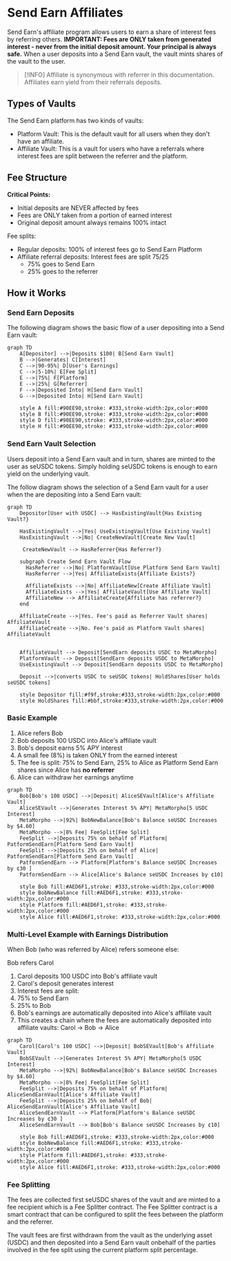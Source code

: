 # Send Earn Affiliates

Send Earn's affiliate program allows users to earn a share of interest fees by referring others. **IMPORTANT: Fees are ONLY taken from generated interest - never from the initial deposit amount. Your principal is always safe.** When a user deposits into a Send Earn vault, the vault mints shares of the vault to the user.

> [!INFO]
> Affiliate is synonymous with referrer in this documentation. Affiliates earn yield from their referrals deposits.

## Types of Vaults

The Send Earn platform has two kinds of vaults:

- Platform Vault: This is the default vault for all users when they don't have an affiliate.
- Affiliate Vault: This is a vault for users who have a referrals where interest fees are split between the referrer and the platform.

## Fee Structure

**Critical Points:**
- Initial deposits are NEVER affected by fees
- Fees are ONLY taken from a portion of earned interest
- Original deposit amount always remains 100% intact

Fee splits:
- Regular deposits: 100% of interest fees go to Send Earn Platform
- Affiliate referral deposits: Interest fees are split 75/25
  - 75% goes to Send Earn
  - 25% goes to the referrer


## How it Works

### Send Earn Deposits

The following diagram shows the basic flow of a user depositing into a Send Earn vault:

```mermaid
graph TD
    A[Depositor] -->|Deposits $100| B[Send Earn Vault]
    B -->|Generates| C[Interest]
    C -->|90-95%| D[User's Earnings]
    C -->|5-10%| E[Fee Split]
    E -->|75%| F[Platform]
    E -->|25%| G[Referrer]
    F -->|Deposited Into| H[Send Earn Vault]
    G -->|Deposited Into| H[Send Earn Vault]

    style A fill:#90EE90,stroke: #333,stroke-width:2px,color:#000
    style B fill:#90EE90,stroke: #333,stroke-width:2px,color:#000
    style D fill:#90EE90,stroke: #333,stroke-width:2px,color:#000
    style H fill:#90EE90,stroke: #333,stroke-width:2px,color:#000
```

### Send Earn Vault Selection

Users deposit into a Send Earn vault and in turn, shares are minted to the user
as seUSDC tokens. Simply holding seUSDC tokens is enough to earn yield on the
underlying vault.

The follow diagram shows the selection of a Send Earn vault for a user when
the are depositing into a Send Earn vault:

```mermaid
graph TD
    Depositor[User with USDC] --> HasExistingVault{Has Existing Vault?}

    HasExistingVault -->|Yes| UseExistingVault[Use Existing Vault]
    HasExistingVault -->|No| CreateNewVault[Create New Vault]

     CreateNewVault --> HasReferrer{Has Referrer?}

    subgraph Create Send Earn Vault Flow
      HasReferrer -->|No| PlatformVault[Use Platform Send Earn Vault]
      HasReferrer -->|Yes| AffiliateExists{Affiliate Exists?}

      AffiliateExists -->|No| AffiliateNew[Create Affiliate Vault]
      AffiliateExists -->|Yes| AffiliateVault[Use Affiliate Vault]
      AffiliateNew --> AffiliateCreate{Affiliate has referrer?}
    end

    AffiliateCreate -->|Yes. Fee's paid as Referrer Vault shares| AffiliateVault
    AffiliateCreate -->|No. Fee's paid as Platform Vault shares| AffiliateVault


    AffiliateVault --> Deposit[SendEarn deposits USDC to MetaMorpho]
    PlatformVault --> Deposit[SendEarn deposits USDC to MetaMorpho]
    UseExistingVault --> Deposit[SendEarn deposits USDC to MetaMorpho]

    Deposit -->|converts USDC to seUSDC tokens| HoldShares[User holds seUSDC tokens]

    style Depositor fill:#f9f,stroke:#333,stroke-width:2px,color:#000
    style HoldShares fill:#bbf,stroke:#333,stroke-width:2px,color:#000
```

### Basic Example
1. Alice refers Bob
2. Bob deposits 100 USDC into Alice's affiliate vault
3. Bob's deposit earns 5% APY interest
4. A small fee (8%) is taken ONLY from the earned interest
5. The fee is split: 75% to Send Earn, 25% to Alice as Platform Send Earn shares since Alice has **no referrer**
6. Alice can withdraw her earnings anytime

```mermaid
graph TD
    Bob[Bob's 100 USDC] -->|Deposit| AliceSEVault[Alice's Affiliate Vault]
    AliceSEVault -->|Generates Interest 5% APY| MetaMorpho[5 USDC Interest]
    MetaMorpho -->|92%| BobNewBalance[Bob's Balance seUSDC Increases by $4.60]
    MetaMorpho -->|8% Fee| FeeSplit[Fee Split]
    FeeSplit -->|Deposits 75% on behalf of Platform| PatformSendEarn[Platform Send Earn Vault]
    FeeSplit -->|Deposits 25% on behalf of Alice| PatformSendEarn[Platform Send Earn Vault]
    PatformSendEarn --> Platform[Platform's Balance seUSDC Increases by ¢30 ]
    PatformSendEarn --> Alice[Alice's Balance seUSDC Increases by ¢10]

    style Bob fill:#AED6F1,stroke: #333,stroke-width:2px,color:#000
    style BobNewBalance fill:#AED6F1,stroke: #333,stroke-width:2px,color:#000
    style Platform fill:#AED6F1,stroke: #333,stroke-width:2px,color:#000
    style Alice fill:#AED6F1,stroke: #333,stroke-width:2px,color:#000
```

### Multi-Level Example with Earnings Distribution

When Bob (who was referred by Alice) refers someone else:

Bob refers Carol
1. Carol deposits 100 USDC into Bob's affiliate vault
2. Carol's deposit generates interest
3. Interest fees are split:
4. 75% to Send Earn
5. 25% to Bob
6. Bob's earnings are automatically deposited into Alice's affiliate vault
7. This creates a chain where the fees are automatically deposited into affiliate vaults: Carol → Bob → Alice

```mermaid
graph TD
    Carol[Carol's 100 USDC] -->|Deposit| BobSEVault[Bob's Affiliate Vault]
    BobSEVault -->|Generates Interest 5% APY| MetaMorpho[5 USDC Interest]
    MetaMorpho -->|92%| BobNewBalance[Bob's Balance seUSDC Increases by $4.60]
    MetaMorpho -->|8% Fee| FeeSplit[Fee Split]
    FeeSplit -->|Deposits 75% on behalf of Platform| AliceSendEarnVault[Alice's Affiliate Vault]
    FeeSplit -->|Deposits 25% on behalf of Bob| AliceSendEarnVault[Alice's Affiliate Vault]
    AliceSendEarnVault --> Platform[Platform's Balance seUSDC Increases by ¢30 ]
    AliceSendEarnVault --> Bob[Bob's Balance seUSDC Increases by ¢10]

    style Bob fill:#AED6F1,stroke: #333,stroke-width:2px,color:#000
    style BobNewBalance fill:#AED6F1,stroke: #333,stroke-width:2px,color:#000
    style Platform fill:#AED6F1,stroke: #333,stroke-width:2px,color:#000
    style Alice fill:#AED6F1,stroke: #333,stroke-width:2px,color:#000
```

### Fee Splitting

The fees are collected first seUSDC shares of the vault and are minted to a fee recipient which is a Fee Splitter contract. The Fee Splitter contract is a smart contract that can be configured to split the fees between the platform and the referrer.

The vault fees are first withdrawn from the vault as the underlying asset (USDC) and then deposited into a Send Earn vault onbehalf of the parties involved in the fee split using the current platform split percentage.
